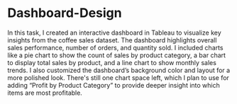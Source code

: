 # Dashboard-Design
In this task, I created an interactive dashboard in Tableau to visualize key insights from the coffee sales dataset. The dashboard highlights overall sales performance, number of orders, and quantity sold. I included charts like a pie chart to show the count of sales by product category, a bar chart to display total sales by product, and a line chart to show monthly sales trends. I also customized the dashboard’s background color and layout for a more polished look. There's still one chart space left, which I plan to use for adding “Profit by Product Category” to provide deeper insight into which items are most profitable.
